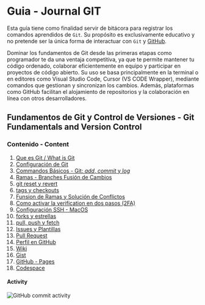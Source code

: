 # Guia - Journal GIT

Esta guía tiene como finalidad servir de bitácora para registrar los comandos aprendidos de `Git`. Su propósito es exclusivamente educativo y no pretende ser la única forma de interactuar con `Git` y [GitHub](https://github.com).

Dominar los fundamentos de Git desde las primeras etapas como programador te da una ventaja competitiva, ya que te permite mantener tu código ordenado, colaborar eficientemente en equipo y participar en proyectos de código abierto. Su uso se basa principalmente en la terminal o en editores como Visual Studio Code, Cursor (VS CODE Wrapper), mediante comandos que gestionan y sincronizan los cambios. Además, plataformas como GitHub facilitan el alojamiento de repositorios y la colaboración en línea con otros desarrolladores.

## Fundamentos de Git y Control de Versiones - Git Fundamentals and Version Control

### Contenido - Content

1. [Que es Git / What is Git](fundamentos_git.md)
2. [Configuración de Git](git_config.md)
3. [Commandos Básicos - Git: _add_, _commit_ y _log_](comandos_basicos.md)
4. [Ramas - Branches Fusión de Cambios](branches.md)
5. [git reset y revert](git_reset_y_revert.md)
6. [tags y checkouts](tags.md)
7. [Funsion de Ramas y Solución de Conflictos](fusion_de_ramas_conflictos.md)
8. [Como activar la verification en dos pasos (2FA)](2fA.md)
9. [Configuración SSH - MacOS](Configuracion_SSH_Mac.md)
10. [forks y estrellas](forks_estrellas_github.md)
11. [pull, push y fetch](pull_push_fetch.md)
12. [Issues y Plantillas](issues.md)
13. [Pull Request](pull_request.md)
14. [Perfil en GitHub](perfil-github.md)
15. [Wiki](wiki.md)
16. [Gist](gist.md)
17. [GitHub - Pages](github-pages.md)
18. [Codespace](codespace.md)

#### Activity

![GitHub commit activity](https://img.shields.io/github/commit-activity/m/jxvargs/git_journal)
